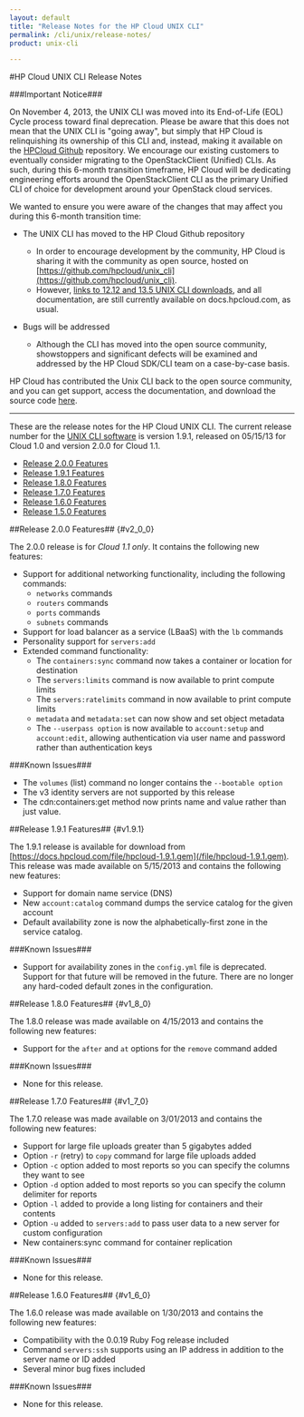 ```yaml
---
layout: default
title: "Release Notes for the HP Cloud UNIX CLI"
permalink: /cli/unix/release-notes/
product: unix-cli

---
```

#HP Cloud UNIX CLI Release Notes

###Important Notice###

On November 4, 2013, the UNIX CLI was moved into its End-of-Life (EOL) Cycle process toward final deprecation. Please be aware that this does not mean that the UNIX CLI is "going away", but simply that HP Cloud is relinquishing its ownership of this CLI and, instead, making it available on the [HPCloud Github](https://github.com/hpcloud/unix_cli) repository. We encourage our existing customers to eventually consider migrating to the OpenStackClient (Unified) CLIs. As such, during this 6-month transition timeframe, HP Cloud will be dedicating engineering efforts around the OpenStackClient CLI as the primary Unified CLI of choice for development around your OpenStack cloud services.

We wanted to ensure you were aware of the changes that may affect you during this 6-month transition time:

+ The UNIX CLI has moved to the HP Cloud Github repository

  + In order to encourage development by the community, HP Cloud is sharing it with the community as open source, hosted on [https://github.com/hpcloud/unix_cli](https://github.com/hpcloud/unix_cli). 
  + However, [links to 12.12 and 13.5 UNIX CLI downloads](/cli/unix/#downloads), and all documentation, are still currently available on docs.hpcloud.com, as usual.
+ Bugs will be addressed

  + Although the CLI has moved into the open source community, showstoppers and significant defects will be examined and addressed by the HP Cloud SDK/CLI team on a case-by-case basis.


HP Cloud has contributed the Unix CLI back to the open source community, and you can get support, access the documentation, and download the source code [here](https://github.com/hpcloud/unix_cli).

_________________________________________

These are the release notes for the HP Cloud UNIX CLI.  The current release number for the [UNIX CLI software](/cli/unix) is version 1.9.1, released on 05/15/13 for Cloud 1.0 and version 2.0.0 for Cloud 1.1.

* [Release 2.0.0 Features](#v2_0_0)
* [Release 1.9.1 Features](#v1.9.1)
* [Release 1.8.0 Features](#v1_8_0)
* [Release 1.7.0 Features](#v1_7_0)
* [Release 1.6.0 Features](#v1_6_0)
* [Release 1.5.0 Features](#v1_5_0)

##Release 2.0.0 Features## {#v2_0_0}

The 2.0.0 release is for *Cloud 1.1 only*.  It contains the following new features:

* Support for additional networking functionality, including the following commands:
  - `networks` commands
  - `routers` commands
  - `ports` commands
  - `subnets` commands
* Support for load balancer as a service (LBaaS) with the `lb` commands
* Personality support for `servers:add`
* Extended command functionality:
  - The `containers:sync` command now takes a container or location for destination
  - The `servers:limits` command is now available to print compute limits
  - The `servers:ratelimits` command in now available to print compute limits
  - `metadata` and `metadata:set` can now show and set object metadata 
  - The `--userpass option` is now available to `account:setup` and `account:edit`, allowing authentication via user name and password rather than authentication keys

###Known Issues###

* The `volumes` (list) command no longer contains the `--bootable option` 
* The v3 identity servers are not supported by this release
* The cdn:containers:get method now prints name and value rather than just value.

##Release 1.9.1 Features## {#v1.9.1}

The 1.9.1 release is available for download from [https://docs.hpcloud.com/file/hpcloud-1.9.1.gem](/file/hpcloud-1.9.1.gem).  This release was made available on 5/15/2013 and contains the following new features:

* Support for domain name service (DNS)
* New `account:catalog` command dumps the service catalog for the given account
* Default availability zone is now the alphabetically-first zone in the service catalog.

###Known Issues###

* Support for availability zones in the `config.yml` file is deprecated.  Support for that future will be removed in the future.  There are no longer any hard-coded default zones in the configuration.

##Release 1.8.0 Features## {#v1_8_0}

The 1.8.0 release was made available on 4/15/2013 and contains the following new features:

* Support for the `after` and `at` options for the `remove` command added

###Known Issues###

* None for this release.


##Release 1.7.0 Features## {#v1_7_0}

The 1.7.0 release was made available on 3/01/2013 and contains the following new features:

* Support for large file uploads greater than 5 gigabytes added
* Option `-r` (retry) to `copy` command for large file uploads added
* Option `-c` option added to most reports so you can specify the columns they want to see
* Option `-d` option added to most reports so you can specify the column delimiter for reports
* Option `-l` added to provide a long listing for containers and their contents
* Option `-u` added to `servers:add` to pass user data to a new server for custom configuration
* New containers:sync command for container replication

###Known Issues###

* None for this release.

##Release 1.6.0 Features## {#v1_6_0}

The 1.6.0 release was made available on 1/30/2013 and contains the following new features:

* Compatibility with the 0.0.19 Ruby Fog release included
* Command `servers:ssh` supports using an IP address in addition to the server name or ID added
* Several minor bug fixes included

###Known Issues###

* None for this release.
